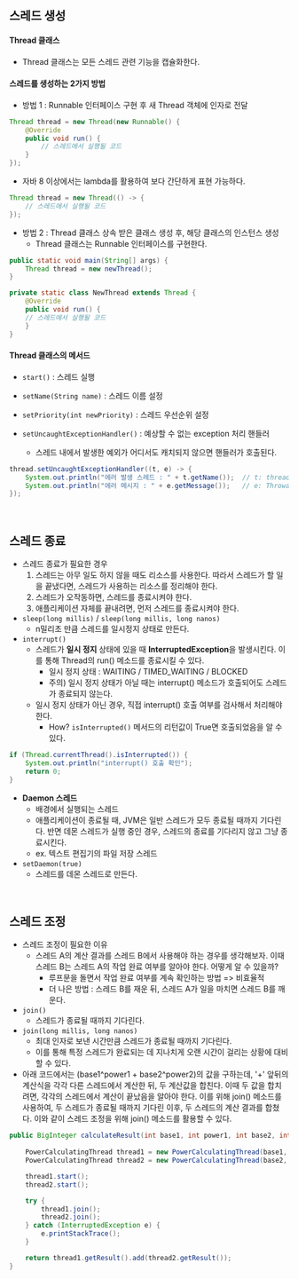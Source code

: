 ## 스레드 생성

#### Thread 클래스

- Thread 클래스는 모든 스레드 관련 기능을 캡슐화한다.

#### 스레드를 생성하는 2가지 방법

- 방법 1 :  Runnable 인터페이스 구현 후 새 Thread 객체에 인자로 전달

```java
Thread thread = new Thread(new Runnable() {
    @Override
    public void run() {
        // 스레드에서 실행될 코드
    }
});
```

- 자바 8 이상에서는 lambda를 활용하여 보다 간단하게 표현 가능하다.

```java
Thread thread = new Thread(() -> {
    // 스레드에서 실행될 코드
});
```

- 방법 2 : Thread 클래스 상속 받은 클래스 생성 후, 해당 클래스의 인스턴스 생성
  - Thread 클래스는 Runnable 인터페이스를 구현한다.

```java
public static void main(String[] args) {
    Thread thread = new newThread();
}

private static class NewThread extends Thread {
    @Override
    public void run() {
    // 스레드에서 실행될 코드
    }
}
```

#### Thread 클래스의 메서드

- `start()` : 스레드 실행
- `setName(String name)` : 스레드 이름 설정
- `setPriority(int newPriority)` : 스레드 우선순위 설정

- `setUncaughtExceptionHandler()` : 예상할 수 없는 exception 처리 핸들러
  - 스레드 내에서 발생한 예외가 어디서도 캐치되지 않으면 핸들러가 호출된다.

```java
thread.setUncaughtExceptionHandler((t, e) -> {
    System.out.println("에러 발생 스레드 : " + t.getName());  // t: thread
    System.out.println("에러 메시지 : " + e.getMessage());   // e: Throwable
});
```

<br>

## 스레드 종료

- 스레드 종료가 필요한 경우
  1. 스레드는 아무 일도 하지 않을 때도 리소스를 사용한다. 따라서 스레드가 할 일을 끝냈다면, 스레드가 사용하는 리소스를 정리해야 한다.
  2. 스레드가 오작동하면, 스레드를 종료시켜야 한다.
  3. 애플리케이션 자체를 끝내려면, 먼저 스레드를 종료시켜야 한다.
- `sleep(long millis)` / `sleep(long millis, long nanos)`
  - n밀리초 만큼 스레드를 일시정지 상태로 만든다.
- `interrupt()`
  - 스레드가 **일시 정지** 상태에 있을 때 **InterruptedException**을 발생시킨다. 이를 통해 Thread의 run() 메소드를 종료시킬 수 있다.
    - 일시 정지 상태 : WAITING / TIMED_WAITING / BLOCKED
    - 주의) 일시 정지 상태가 아닐 때는 interrupt() 메소드가 호출되어도 스레드가 종료되지 않는다.
  - 일시 정지 상태가 아닌 경우, 직접 interrupt() 호출 여부를 검사해서 처리해야 한다.
    - How? `isInterrupted()` 메서드의 리턴값이 True면 호출되었음을 알 수 있다.

```java
if (Thread.currentThread().isInterrupted()) {
    System.out.println("interrupt() 호출 확인");
    return 0;
}
```

- **Daemon 스레드**
  - 배경에서 실행되는 스레드
  - 애플리케이션이 종료될 때, JVM은 일반 스레드가 모두 종료될 때까지 기다린다. 반면 데몬 스레드가 실행 중인 경우, 스레드의 종료를 기다리지 않고 그냥 종료시킨다.
  - ex. 텍스트 편집기의 파일 저장 스레드
- `setDaemon(true)`
  - 스레드를 데몬 스레드로 만든다.

<br>

## 스레드 조정

- 스레드 조정이 필요한 이유
  - 스레드 A의 계산 결과를 스레드 B에서 사용해야 하는 경우를 생각해보자. 이때 스레드 B는 스레드 A의 작업 완료 여부를 알아야 한다. 어떻게 알 수 있을까?
    - 루프문을 돌면서 작업 완료 여부를 계속 확인하는 방법 => 비효율적
    - 더 나은 방법 : 스레드 B를 재운 뒤, 스레드 A가 일을 마치면 스레드 B를 깨운다.
- `join()`
  - 스레드가 종료될 때까지 기다린다.
- `join(long millis, long nanos)`
  - 최대 인자로 보낸 시간만큼 스레드가 종료될 때까지 기다린다.
  - 이를 통해 특정 스레드가 완료되는 데 지나치게 오랜 시간이 걸리는 상황에 대비할 수 있다.
- 아래 코드에서는 (base1^power1 + base2^power2)의 값을 구하는데, '+' 앞뒤의 계산식을 각각 다른 스레드에서 계산한 뒤, 두 계산값을 합친다. 이때 두 값을 합치려면, 각각의 스레드에서 계산이 끝났음을 알아야 한다. 이를 위해 join() 메소드를 사용하여, 두 스레드가 종료될 때까지 기다린 이후, 두 스레드의 계산 결과를 합쳤다. 이와 같이 스레드 조정을 위해 join() 메소드를 활용할 수 있다.

```java
public BigInteger calculateResult(int base1, int power1, int base2, int power2) {
    
    PowerCalculatingThread thread1 = new PowerCalculatingThread(base1, power1);
    PowerCalculatingThread thread2 = new PowerCalculatingThread(base2, power2);

    thread1.start();
    thread2.start();

    try {
        thread1.join();
        thread2.join();
    } catch (InterruptedException e) {
        e.printStackTrace();
    }

    return thread1.getResult().add(thread2.getResult());
}
```

